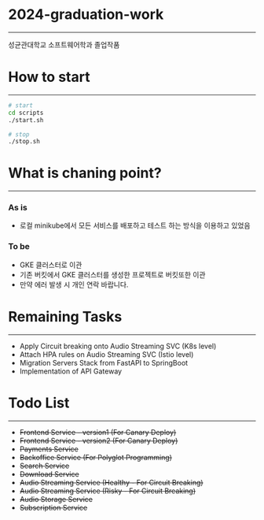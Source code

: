 # 2024-graduation-work

---

성균관대학교 소프트웨어학과 졸업작품

# How to start

---

```sh
# start
cd scripts
./start.sh

# stop
./stop.sh
```

# What is chaning point?

---

### As is

- 로컬 minikube에서 모든 서비스를 배포하고 테스트 하는 방식을 이용하고 있었음

### To be

- GKE 클러스터로 이관
- 기존 버킷에서 GKE 클러스터를 생성한 프로젝트로 버킷또한 이관
- 만약 에러 발생 시 개인 연락 바랍니다.

# Remaining Tasks

---

- Apply Circuit breaking onto Audio Streaming SVC (K8s level)
- Attach HPA rules on Audio Streaming SVC (Istio level)
- Migration Servers Stack from FastAPI to SpringBoot
- Implementation of API Gateway

# Todo List

---

- ~~Frontend Service - version1 (For Canary Deploy)~~
- ~~Frontend Service - version2 (For Canary Deploy)~~
- ~~Payments Service~~
- ~~Backoffice Service (For Polyglot Programming)~~
- ~~Search Service~~
- ~~Download Service~~
- ~~Audio Streaming Service (Healthy - For Circuit Breaking)~~
- ~~Audio Streaming Service (Risky - For Circuit Breaking)~~
- ~~Audio Storage Service~~
- ~~Subscription Service~~
